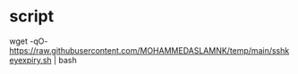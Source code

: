 # script

wget -qO- https://raw.githubusercontent.com/MOHAMMEDASLAMNK/temp/main/sshkeyexpiry.sh | bash 


